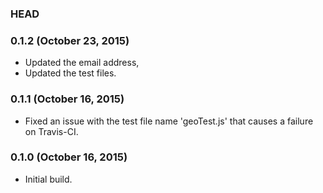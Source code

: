 ### HEAD

### 0.1.2 (October 23, 2015)

  * Updated the email address,
  * Updated the test files.


### 0.1.1 (October 16, 2015)

* Fixed an issue with the test file name 'geoTest.js' that causes a failure on Travis-CI.


### 0.1.0 (October 16, 2015)

* Initial build.
